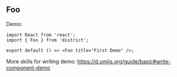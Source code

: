 
## Foo

Demo:

```tsx
import React from 'react';
import { Foo } from 'district';

export default () => <Foo title="First Demo" />;
```

More skills for writing demo: https://d.umijs.org/guide/basic#write-component-demo
